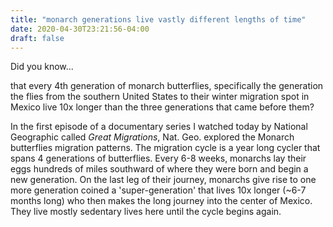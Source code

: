 ```yaml
---
title: "monarch generations live vastly different lengths of time"
date: 2020-04-30T23:21:56-04:00
draft: false
---
```


Did you know...

that every 4th generation of monarch butterflies, specifically the generation the flies from the southern United States to their winter migration spot in Mexico live 10x longer than the three generations that came before them?

In the first episode of a documentary series I watched today by National Geographic called *Great Migrations*, Nat. Geo. explored the Monarch butterflies migration patterns. The migration cycle is a year long cycler that spans 4 generations of butterflies. Every 6-8 weeks, monarchs lay their eggs hundreds of miles southward of where they were born and begin a new generation. On the last leg of their journey, monarchs give rise to one more generation coined a 'super-generation' that lives 10x longer (~6-7 months long) who then makes the long journey into the center of Mexico. They live mostly sedentary lives here until the cycle begins again.
